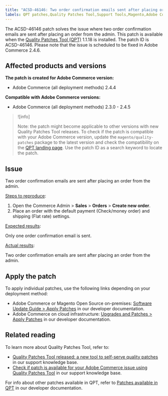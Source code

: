 ```yaml
---
title: "ACSD-46146: Two order confirmation emails sent after placing order from admin"
labels: QPT patches,Quality Patches Tool,Support Tools,Magento,Adobe Commerce,cloud infrastructure,on-premises,QPT 1.1.18,order confirmation,emails,admin,2.3.0,2.3.1,2.3.2,2.3.2-p2,2.3.3,2.3.3-p1,2.3.4,2.3.4-p1,2.3.4-p2,2.3.5,2.3.5-p1,2.3.5-p2,2.3.6,2.3.6-p1,2.3.7,2.3.7-p1,2.3.7-p2,2.3.7-p3,2.3.7-p4,2.4.0,2.4.0-p1,2.4.1,2.4.1-p1,2.4.2,2.4.2-p1,2.4.2-p2,2.4.3,2.4.3-p1,2.4.3-p2,2.4.3-p3,2.4.4,2.4.4-p1,2.4.5
---
```


The ACSD-46146 patch solves the issue where two order confirmation emails are sent after placing an order from the admin. This patch is available when the [Quality Patches Tool (QPT)](https://support.magento.com/hc/en-us/articles/360047139492) 1.1.18 is installed. The patch ID is ACSD-46146. Please note that the issue is scheduled to be fixed in Adobe Commerce 2.4.6.

## Affected products and versions

**The patch is created for Adobe Commerce version:**

* Adobe Commerce (all deployment methods) 2.4.4

**Compatible with Adobe Commerce versions:**

* Adobe Commerce (all deployment methods) 2.3.0 - 2.4.5

>![info]
>
>Note: the patch might become applicable to other versions with new Quality Patches Tool releases. To check if the patch is compatible with your Adobe Commerce version, update the `magento/quality-patches` package to the latest version and check the compatibility on the [QPT landing page](https://devdocs.magento.com/quality-patches/tool.html#patch-grid). Use the patch ID as a search keyword to locate the patch.

## Issue

Two order confirmation emails are sent after placing an order from the admin.

<ins>Steps to reproduce</ins>:

1. Open the Commerce Admin > **Sales** > **Orders** > **Create new order**.
1. Place an order with the default payment (Check/money order) and shipping (Flat rate) settings.

<ins>Expected results</ins>:

Only one order confirmation email is sent.

<ins>Actual results</ins>:

Two order confirmation emails are sent after placing an order from the admin.

## Apply the patch

To apply individual patches, use the following links depending on your deployment method:

* Adobe Commerce or Magento Open Source on-premises: [Software Update Guide > Apply Patches](https://devdocs.magento.com/guides/v2.4/comp-mgr/patching/mqp.html) in our developer documentation.
* Adobe Commerce on cloud infrastructure: [Upgrades and Patches > Apply Patches](https://devdocs.magento.com/cloud/project/project-patch.html) in our developer documentation.

## Related reading

To learn more about Quality Patches Tool, refer to:

* [Quality Patches Tool released: a new tool to self-serve quality patches](https://support.magento.com/hc/en-us/articles/360047139492) in our support knowledge base.
* [Check if patch is available for your Adobe Commerce issue using Quality Patches Tool](https://support.magento.com/hc/en-us/articles/360047125252) in our support knowledge base.

For info about other patches available in QPT, refer to [Patches available in QPT](https://devdocs.magento.com/quality-patches/tool.html#patch-grid) in our developer documentation.
